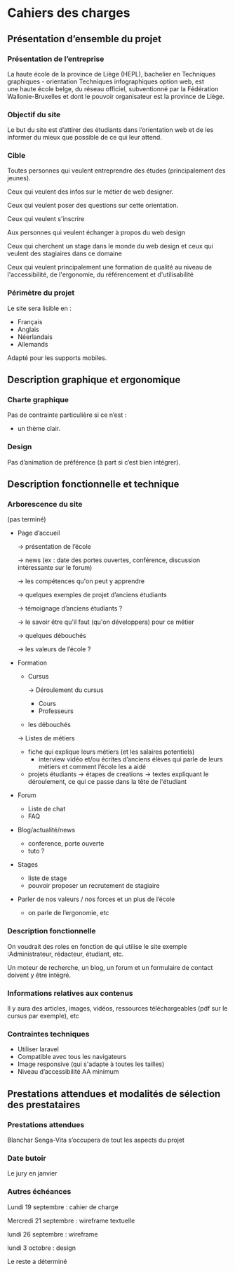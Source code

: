 # Cahiers des charges

## Présentation d’ensemble du projet

### Présentation de l’entreprise

La haute école de la province de Liège (HEPL), bachelier en Techniques graphiques - orientation Techniques infographiques option web, est une haute école belge, du réseau officiel, subventionné par la Fédération Wallonie-Bruxelles et dont le pouvoir organisateur est la province de Liège.

### Objectif du site

Le but du site est d’attirer des étudiants dans l’orientation web et de les informer du mieux que possible de ce qui leur attend.

### Cible

Toutes personnes qui veulent entreprendre des études (principalement des jeunes).

Ceux qui veulent des infos sur le métier de web designer.

Ceux qui veulent poser des questions sur cette orientation.

Ceux qui veulent s'inscrire

Aux personnes qui veulent échanger à propos du web design

Ceux qui cherchent un stage dans le monde du web design et ceux qui veulent des stagiaires dans ce domaine 

Ceux qui veulent principalement une formation de qualité au niveau de l'accessibilité, de l'ergonomie, du référencement et d'utilisabilité

### Périmètre du projet

Le site sera lisible en :

- Français
- Anglais
- Néerlandais
- Allemands

Adapté pour les supports mobiles.

## Description graphique et ergonomique

### Charte graphique

Pas de contrainte particulière si ce n’est :

- un thème clair.

### Design

Pas d’animation de préférence (à part si c’est bien intégrer).

## Description fonctionnelle et technique

### Arborescence du site

(pas terminé)

- Page d’accueil
    
    → présentation de l’école
    
    → news (ex : date des portes ouvertes, conférence, discussion intéressante sur le forum)
    
    → les compétences qu'on peut y apprendre
    
    → quelques exemples de projet d’anciens étudiants
    
    → témoignage d’anciens étudiants ?
    
    → le savoir être qu'il faut (qu'on développera) pour ce métier
    
    → quelques débouchés
    
    → les valeurs de l’école ?
    
- Formation
    - Cursus

        → Déroulement du cursus
        
        - Cours
        - Professeurs
    - les débouchés
    
    → Listes de métiers
    
    - fiche qui explique leurs métiers (et les salaires potentiels)
        - interview vidéo et/ou écrites d’anciens élèves qui parle de leurs métiers et comment l’école les a aidé
    - projets étudiants 
      -> étapes de creations
      -> textes expliquant le déroulement, ce qui ce passe dans la tête de l'étudiant
- Forum
    - Liste de chat
    - FAQ
- Blog/actualité/news
    - conference, porte ouverte
    - tuto ?
- Stages
    - liste de stage
    - pouvoir proposer un recrutement de stagiaire
- Parler de nos valeurs / nos forces et un plus de l’école
    - on parle de l’ergonomie, etc

### Description fonctionnelle

On voudrait des roles en fonction de qui utilise le site exemple :Administrateur, rédacteur, étudiant, etc.

Un moteur de recherche, un blog, un forum et un formulaire de contact doivent y être intégré.

### Informations relatives aux contenus

Il y aura des articles, images, vidéos, ressources téléchargeables (pdf sur le cursus par exemple), etc

### Contraintes techniques

- Utiliser laravel
- Compatible avec tous les navigateurs
- Image responsive (qui s'adapte à toutes les tailles)
- Niveau d’accessibilité AA minimum

## Prestations attendues et modalités de sélection des prestataires

### Prestations attendues

Blanchar Senga-Vita s’occupera de tout les aspects du projet

### Date butoir

Le jury en janvier

### Autres échéances

Lundi 19 septembre : cahier de charge

Mercredi 21 septembre : wireframe textuelle

lundi 26 septembre : wireframe

lundi 3 octobre : design

Le reste a déterminé